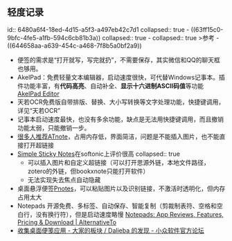 ## 轻度记录
id:: 6480a6f4-18ed-4d15-a5f3-a497eb42c7d1
collapsed:: true
	- ((63ff15c0-9bfc-4fe5-a1fb-594c6cb81b3a))
	  collapsed:: true
		- collapsed:: true
		  >参考
			- ((644658aa-a639-454c-a468-7f8b5a0bf2a9))
- 便签的需求是“打开就写，写完就扔”，不需要保存，其实微信和QQ的聊天框也够用。
- AkelPad：免费轻量文本编辑器，启动速度很快，可代替Windows记事本。插件功能丰富，有**代码高亮**、自动补全、**显示十六进制ASCII码值**等功能 [AkelPad Editor](https://akelpad.sourceforge.net/en/index.php)
- 天若OCR免费版自带排版、替换、大小写转换等文字处理功能，快捷键调用，详见“天若OCR”
- 记事本启动速度最快，也没有多余功能，缺点是无法用快捷键调用，而且撤销功能太弱，只能撤销一步。
- [很多人推荐ATnote](https://www.appinn.com/ynotes/)，占用内存低，界面简洁，问题是不能插入图片，也不能直接打开超链接
- [Simple Sticky Notes](https://simple-sticky-notes.en.softonic.com/?ex=BB-1958.1)在softonic上评价很高
  collapsed:: true
	- 可以插入图片和自定义超链接（可以打开思源外链，本地文件路径，zotero的外链，但bookxnote只能打开软件）
	- 无法实现失去焦点自动隐藏
- 桌面悬浮便签[Pnotes](https://www.appinn.com/pnotes/)，可以粘贴图片以及识别链接，不激活时透明化，但内存占用太大
- Notepads 开源免费、多标签、自动保存、智能复制（剪裁制表符、空格和空白行，没有换行符），但是启动速度略慢 [Notepads: App Reviews, Features, Pricing & Download | AlternativeTo](https://alternativeto.net/software/notepads/about/)
- [收集桌面便笺应用 - 大家的板块 / Dalieba 的发现 - 小众软件官方论坛](https://meta.appinn.net/t/topic/33991)